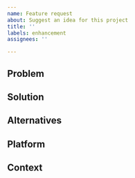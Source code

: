 ```yaml
---
name: Feature request
about: Suggest an idea for this project
title: ''
labels: enhancement
assignees: ''

---
```


## Problem
<!--
A clear and concise description of what the problem is. Ex. I'm always frustrated when [...]
-->

## Solution
<!--
A clear and concise description of what you want to happen.
-->

## Alternatives
<!--
A clear and concise description of any alternative solutions or features you've considered.
-->

## Platform
<!--
A clear and concise description of how you think this feature should integrate into the existing Sphinx stack. I.e should it be included in both the Hardhat and Foundry plugins, would you like it to be supported in Sphinx Managed, etc?
-->

## Context
<!--
Add any other context, screenshots, or an example Sphinx config to help describe the feature request here.
-->
